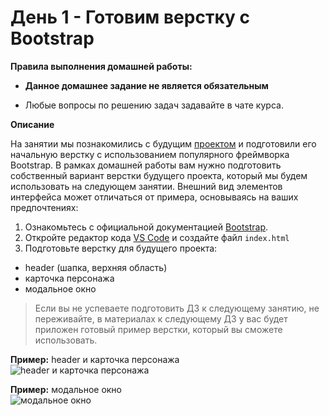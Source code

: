 # День 1 - Готовим верстку с Bootstrap

**Правила выполнения домашней работы:**

- **Данное домашнее задание не является обязательным**

- Любые вопросы по решению задач задавайте в чате курса.

**Описание**

На занятии мы познакомились с будущим  [проектом](https://marvel-fake-api.web.app/) и подготовили его начальную верстку
с использованием популярного 
фреймворка Bootstrap. В рамках домашней работы вам нужно подготовить собственный вариант верстки будущего проекта, 
который мы будем использовать на следующем занятии. Внешний вид элементов интерфейса может отличаться от примера, 
основываясь на ваших предпочтениях:

1. Ознакомьтесь с официальной документацией [Bootstrap](https://getbootstrap.com/). 
1. Откройте редактор кода [VS Code](https://code.visualstudio.com/Download) и создайте файл `index.html`
1. Подготовьте верстку для будущего проекта:
 - header (шапка, верхняя область)
 - карточка персонажа
 - модальное окно 

> Если вы не успеваете подготовить ДЗ к следующему занятию, не переживайте, в материалах к следующему ДЗ у вас будет 
приложен готовый пример верстки, который вы сможете использовать. 

**Пример:** header и карточка персонажа  
![header и карточка персонажа](https://user-images.githubusercontent.com/31243887/124314030-302b1900-db8b-11eb-9da1-83602cd3c086.png)

**Пример:** модальное окно  
![модальное окно](https://user-images.githubusercontent.com/31243887/124314250-85672a80-db8b-11eb-939f-c73b06a49325.png)
